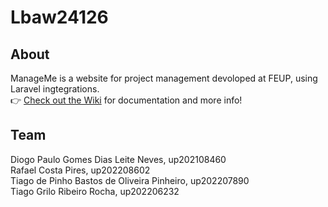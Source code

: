 # Lbaw24126

## About
ManageMe is a website for project management devoloped at FEUP, using Laravel ingtegrations.<br>
👉 [Check out the Wiki](https://github.com/tiagopbop/LBAW/wiki) for documentation and more info!

## Team
Diogo Paulo Gomes Dias Leite Neves, up202108460<br>
Rafael Costa Pires, up202208602<br>
Tiago de Pinho Bastos de Oliveira Pinheiro, up202207890<br>
Tiago Grilo Ribeiro Rocha, up202206232<br>
